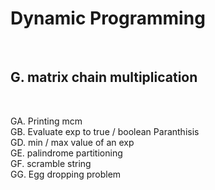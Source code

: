 <h1>Dynamic Programming</h1> <br>

 <h2>G. matrix chain multiplication</h2> <br>

GA. Printing mcm <br>
GB. Evaluate exp to true / boolean Paranthisis <br>
GD. min / max value of an exp <br>
GE. palindrome partitioning <br>
GF. scramble string <br>
GG. Egg dropping problem <br>

 <br>
 
